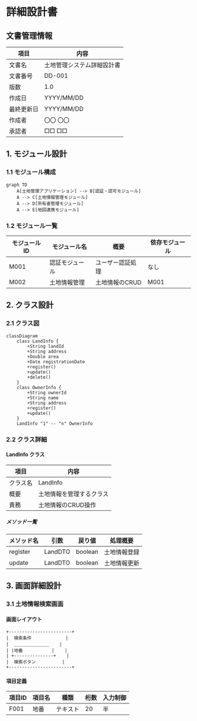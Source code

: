 # 詳細設計書

## 文書管理情報

| 項目 | 内容 |
|------|------|
| 文書名 | 土地管理システム詳細設計書 |
| 文書番号 | DD-001 |
| 版数 | 1.0 |
| 作成日 | YYYY/MM/DD |
| 最終更新日 | YYYY/MM/DD |
| 作成者 | 〇〇 〇〇 |
| 承認者 | □□ □□ |

## 1. モジュール設計

### 1.1 モジュール構成
```mermaid
graph TD
    A[土地管理アプリケーション] --> B[認証・認可モジュール]
    A --> C[土地情報管理モジュール]
    A --> D[所有者管理モジュール]
    A --> E[地図連携モジュール]
```

### 1.2 モジュール一覧
| モジュールID | モジュール名 | 概要 | 依存モジュール |
|--------------|--------------|------|----------------|
| M001 | 認証モジュール | ユーザー認証処理 | なし |
| M002 | 土地情報管理 | 土地情報のCRUD | M001 |

## 2. クラス設計

### 2.1 クラス図
```mermaid
classDiagram
    class LandInfo {
        +String landId
        +String address
        +Double area
        +Date registrationDate
        +register()
        +update()
        +delete()
    }
    class OwnerInfo {
        +String ownerId
        +String name
        +String address
        +register()
        +update()
    }
    LandInfo "1" -- "n" OwnerInfo
```

### 2.2 クラス詳細
#### LandInfo クラス
| 項目 | 内容 |
|------|------|
| クラス名 | LandInfo |
| 概要 | 土地情報を管理するクラス |
| 責務 | 土地情報のCRUD操作 |

##### メソッド一覧
| メソッド名 | 引数 | 戻り値 | 処理概要 |
|------------|------|--------|----------|
| register | LandDTO | boolean | 土地情報登録 |
| update | LandDTO | boolean | 土地情報更新 |

## 3. 画面詳細設計

### 3.1 土地情報検索画面
#### 画面レイアウト
```
+------------------------+
|  検索条件             |
|  ＿＿＿＿＿＿＿＿    |
| |地番           |    |
| +---------------+    |
|  検索ボタン          |
+------------------------+
```

#### 項目定義
| 項目ID | 項目名 | 種類 | 桁数 | 入力制御 |
|--------|--------|------|------|----------|
| F001 | 地番 | テキスト | 20 | 半